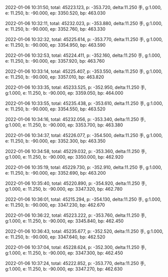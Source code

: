 2022-01-06 10:31:50, total: 45223.123, p: -353.720, delta:11.250 手, g:1.000, e: 11.250, b: -90.000, ep: 3350.520, bp: 463.030

2022-01-06 10:32:11, total: 45232.023, p: -353.880, delta:11.250 手, g:1.000, e: 11.250, b: -90.000, ep: 3352.760, bp: 463.330

2022-01-06 10:32:32, total: 45225.614, p: -353.770, delta:11.250 手, g:1.000, e: 11.250, b: -90.000, ep: 3354.950, bp: 463.590

2022-01-06 10:32:53, total: 45224.411, p: -352.160, delta:11.250 手, g:1.000, e: 11.250, b: -90.000, ep: 3357.920, bp: 463.760

2022-01-06 10:33:14, total: 45225.407, p: -353.550, delta:11.250 手, g:1.000, e: 11.250, b: -90.000, ep: 3357.010, bp: 463.820

2022-01-06 10:33:35, total: 45233.525, p: -352.950, delta:11.250 手, g:1.000, e: 11.250, b: -90.000, ep: 3359.050, bp: 464.000

2022-01-06 10:33:55, total: 45235.438, p: -353.610, delta:11.250 手, g:1.000, e: 11.250, b: -90.000, ep: 3354.550, bp: 463.520

2022-01-06 10:34:16, total: 45232.056, p: -353.340, delta:11.250 手, g:1.000, e: 11.250, b: -90.000, ep: 3353.700, bp: 463.380

2022-01-06 10:34:37, total: 45226.077, p: -354.500, delta:11.250 手, g:1.000, e: 11.250, b: -90.000, ep: 3352.300, bp: 463.350

2022-01-06 10:34:58, total: 45229.032, p: -353.360, delta:11.250 手, g:1.000, e: 11.250, b: -90.000, ep: 3350.000, bp: 462.920

2022-01-06 10:35:19, total: 45229.730, p: -352.910, delta:11.250 手, g:1.000, e: 11.250, b: -90.000, ep: 3352.690, bp: 463.200

2022-01-06 10:35:40, total: 45220.890, p: -354.920, delta:11.250 手, g:1.000, e: 11.250, b: -90.000, ep: 3347.320, bp: 462.780

2022-01-06 10:36:01, total: 45215.294, p: -354.130, delta:11.250 手, g:1.000, e: 11.250, b: -90.000, ep: 3347.230, bp: 462.670

2022-01-06 10:36:22, total: 45223.222, p: -353.760, delta:11.250 手, g:1.000, e: 11.250, b: -90.000, ep: 3345.840, bp: 462.450

2022-01-06 10:36:43, total: 45235.677, p: -352.520, delta:11.250 手, g:1.000, e: 11.250, b: -90.000, ep: 3347.640, bp: 462.520

2022-01-06 10:37:04, total: 45228.624, p: -352.300, delta:11.250 手, g:1.000, e: 11.250, b: -90.000, ep: 3347.300, bp: 462.450

2022-01-06 10:37:24, total: 45222.852, p: -353.770, delta:11.250 手, g:1.000, e: 11.250, b: -90.000, ep: 3347.270, bp: 462.630